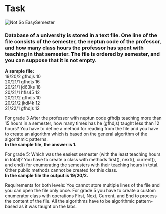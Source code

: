# Task
![Not So EasySemester](https://github.com/user-attachments/assets/f1d87ae8-03cf-435e-974e-764ac1b8b348)
### Database of a university is stored in a text file. One line of the file consists of the semester, the neptun code of the professor, and how many class hours the professor has spent with teaching in that semester. The file is ordered by semester, and you can suppose that it is not empty.

**A sample file:**
<br> 19/20/2 gfhdjs 10
<br> 20/21/1 gfhdjs 16
<br> 20/21/1 jd63ks 18
<br> 20/21/1 hfls45 12
<br> 20/21/2 gfhdjs 10
<br> 20/21/2 jkdl4k 12
<br> 21/22/1 gfhdjs 12

For grade 3 After the professor with neptun code gfhdjs teaching more than 15 hours in a semester, how many times has he (gfhdjs) taught less than 12 hours? You have to define a method for reading from the file and you have to create an algorithm which is based on the general algorithm of the algorithmic patterns.
<br> **In the sample file, the answer is 1.**

For grade 5: Which was the easiest semester (with the least teaching hours in total)? You have to create a class with methods first(), next(), current(), and end() for enumerating the semesters with their teaching hours in total. Other public methods cannot be created for this class.
<br> **In the sample file the output is 19/20/2.**


Requirements for both levels: You cannot store multiple lines of the file and you can open the file only once.
For grade 5 you have to create a custom enumerator class with operations First, Next,
Current, and End to process the content of the file. All the algorithms have to be algorithmic
pattern-based as it was taught on the labs.
